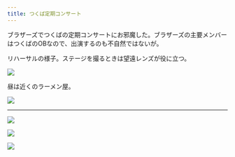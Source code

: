 ```yaml
---
title: つくば定期コンサート
---
```


ブラザーズでつくばの定期コンサートにお邪魔した。ブラザーズの主要メンバーはつくばのOBなので、出演するのも不自然ではないが。

リハーサルの様子。ステージを撮るときは望遠レンズが役に立つ。

![](https://photos.apkas.net/medium/202303/20230313-104737.webp)

昼は近くのラーメン屋。

![](https://photos.apkas.net/medium/202303/20230313-121526.webp)

---

![](https://photos.apkas.net/medium/202303/20230313-134323.webp)

![](https://photos.apkas.net/medium/202303/20230313-152427.webp)

![](https://photos.apkas.net/medium/202303/20230313-162134.webp)
